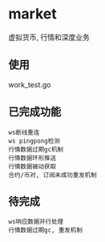 # market
虚拟货币, 行情和深度业务
## 使用
work_test.go
## 已完成功能
    ws断线重连
    ws pingpong检测
    行情数据过期gc机制
    行情数据环形推送
    行情数据被动获取
    合约/币对, 订阅未成功重发机制

## 待完成
    ws响应数据并行处理
    行情数据过期gc, 重发机制
